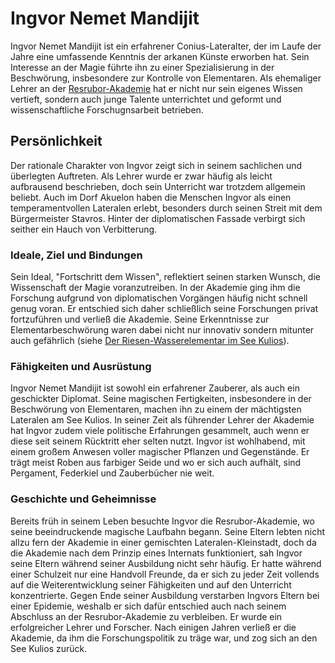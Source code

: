 # Ingvor Nemet Mandijit

Ingvor Nemet Mandijit ist ein erfahrener Conius-Lateralter, der im Laufe der Jahre eine umfassende Kenntnis der arkanen Künste erworben hat.
Sein Interesse an der Magie führte ihn zu einer Spezialisierung in der Beschwörung, insbesondere zur Kontrolle von Elementaren.
Als ehemaliger Lehrer an der [Resrubor-Akademie](/content/Himmelskoerper/Agranum/Kontinente/Resrubor/Resrubor_Akademie/index.md) hat er nicht nur sein eigenes Wissen vertieft, sondern auch junge Talente unterrichtet und geformt und wissenschaftliche Forschugnsarbeit betrieben.

## Persönlichkeit
Der rationale Charakter von Ingvor zeigt sich in seinem sachlichen und überlegten Auftreten.
Als Lehrer wurde er zwar häufig als leicht aufbrausend beschrieben, doch sein Unterricht war trotzdem allgemein beliebt.
Auch im Dorf Akuelon haben die Menschen Ingvor als einen temperamentvollen Lateralen erlebt, besonders durch seinen Streit mit dem Bürgermeister Stavros.
Hinter der diplomatischen Fassade verbirgt sich seither ein Hauch von Verbitterung.

### Ideale, Ziel und Bindungen
Sein Ideal, "Fortschritt dem Wissen", reflektiert seinen starken Wunsch, die Wissenschaft der Magie voranzutreiben.
In der Akademie ging ihm die Forschung aufgrund von diplomatischen Vorgängen häufig nicht schnell genug voran.
Er entschied sich daher schließlich seine Forschungen privat fortzuführen und verließ die Akademie.
Seine Erkenntnisse zur Elementarbeschwörung waren dabei nicht nur innovativ sondern mitunter auch gefährlich (siehe [Der Riesen-Wasserelementar im See Kulios](/content/Stories/Riesen-Wasserelementar_im_See_Kulios.md)).

### Fähigkeiten und Ausrüstung
Ingvor Nemet Mandijit ist sowohl ein erfahrener Zauberer, als auch ein geschickter Diplomat.
Seine magischen Fertigkeiten, insbesondere in der Beschwörung von Elementaren, machen ihn zu einem der mächtigsten Lateralen am See Kulios.
In seiner Zeit als führender Lehrer der Akademie hat Ingvor zudem viele politische Erfahrungen gesammelt, auch wenn er diese seit seinem Rücktritt eher selten nutzt.
Ingvor ist wohlhabend, mit einem großem Anwesen voller magischer Pflanzen und Gegenstände.
Er trägt meist Roben aus farbiger Seide und wo er sich auch aufhält, sind Pergament, Federkiel und Zauberbücher nie weit.

### Geschichte und Geheimnisse
Bereits früh in seinem Leben besuchte Ingvor die Resrubor-Akademie, wo seine beeindruckende magische Laufbahn begann.
Seine Eltern lebten nicht allzu fern der Akademie in einer gemischten Lateralen-Kleinstadt, doch da die Akademie nach dem Prinzip eines Internats funktioniert, sah Ingvor seine Eltern während seiner Ausbildung nicht sehr häufig.
Er hatte während einer Schulzeit nur eine Handvoll Freunde, da er sich zu jeder Zeit vollends auf die Weiterentwicklung seiner Fähigkeiten und auf den Unterricht konzentrierte.
Gegen Ende seiner Ausbildung verstarben Ingvors Eltern bei einer Epidemie, weshalb er sich dafür entschied auch nach seinem Abschluss an der Resrubor-Akademie zu verbleiben.
Er wurde ein erfolgreicher Lehrer und Forscher.
Nach einigen Jahren verließ er die Akademie, da ihm die Forschungspolitik zu träge war, und zog sich an den See Kulios zurück. 
